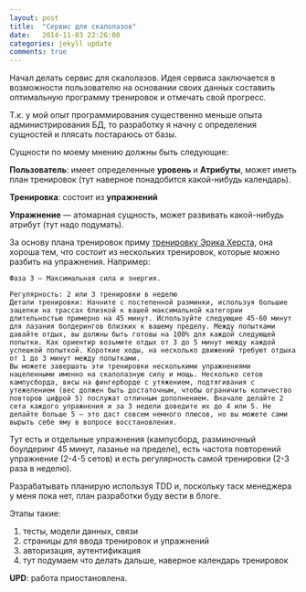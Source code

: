 ```yaml
---
layout: post
title:  "Сервис для скалолазов"
date:   2014-11-03 22:26:00
categories: jekyll update
comments: true
---
```


Начал делать сервис для скалолазов.
Идея сервиса заключается в возможности пользователю на основании своих данных составить оптимальную программу тренировок и отмечать свой прогресс. 

Т.к. у мой опыт программирования существенно меньше опыта администрирования БД, то разработку я начну с определения сущностей и плясать постараюсь от базы.

Сущности по моему мнению должны быть следующие:

<b>Пользователь</b>: имеет определенные <b>уровень</b> и <b>Атрибуты</b>, может иметь план тренировок (тут наверное понадобится какой-нибудь календарь).

<b>Тренировка</b>: состоит из <b>упражнений</b>

<b>Упражнение</b> — атомарная сущность, может развивать какой-нибудь атрибут (тут надо подумать).

За основу плана тренировок приму [тренировку Эрика Херста][example], она хороша тем, что состоит из нескольких тренировок, которые можно разбить на упражнения. Например:

	Фаза 3 — Максимальная сила и энергия.

	Регулярность: 2 или 3 тренировки в неделю
	Детали тренировки: Начните с постепенной разминки, используя большие зацепки на трассах близкой к вашей максимальной категории длительностью примерно на 45 минут. Используйте следующие 45-60 минут для лазания болдерингов близких к вашему пределу. Между попытками давайте отдых, вы должны быть готовы на 100% для каждой следующей попытки. Как ориентир возьмите отдых от 3 до 5 минут между каждой успешкой попыткой. Короткие ходы, на несколько движений требуют отдыха от 1 до 3 минут между попытками.
	Вы можете завершать эти тренировки несколькими упражнениями нацеленными именно на скалолазную силу и мощь. Несколько сетов кампусборда, висы на фингерборде с утяжением, подтягивания с утежелением (вес должен быть достаточным, чтобы ограничить количество повторов цифрой 5) послужат отличным дополнением. Вначале делайте 2 сета каждого упражнения и за 3 недели доведите их до 4 или 5. Не делайте больше 5 — это даст совсем немного плюсов, но вы можете сами вырыть себе яму в вопросе восстановления.	

Тут есть и отдельные упражнения (кампусборд, разминочный боулдеринг 45 минут, лазанье на пределе), есть частота повторений упражнение (2-4-5 сетов) и есть регулярность самой тренировки (2-3 раза в неделю).

Разрабатывать планирую используя TDD и, поскольку таск менеджера у меня пока нет, план разработки буду вести в блоге.

Этапы такие: 

1. тесты, модели данных, связи
2. страницы для ввода тренировок и упражнений
3. авторизация, аутентификация
4. тут подумаем что делать дальше, наверное календарь тренировок

<b>UPD</b>: работа приостановлена.


[example]: [http://iloveclimbing.ru/2013/11/trenirovka-po-skalolazaniyu/]